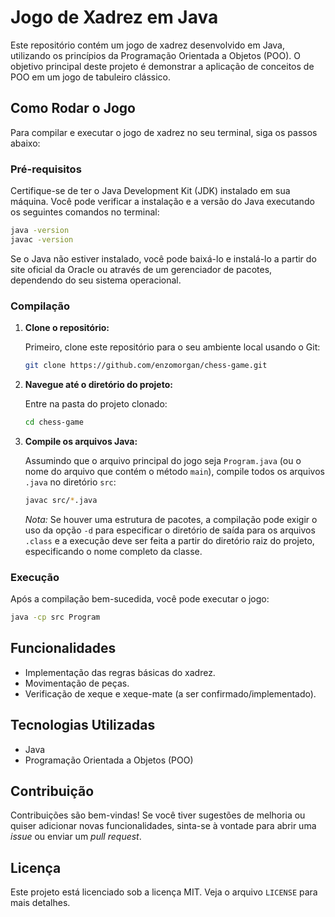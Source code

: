 # Jogo de Xadrez em Java

Este repositório contém um jogo de xadrez desenvolvido em Java, utilizando os princípios da Programação Orientada a Objetos (POO). O objetivo principal deste projeto é demonstrar a aplicação de conceitos de POO em um jogo de tabuleiro clássico.

## Como Rodar o Jogo

Para compilar e executar o jogo de xadrez no seu terminal, siga os passos abaixo:

### Pré-requisitos

Certifique-se de ter o Java Development Kit (JDK) instalado em sua máquina. Você pode verificar a instalação e a versão do Java executando os seguintes comandos no terminal:

```bash
java -version
javac -version
```

Se o Java não estiver instalado, você pode baixá-lo e instalá-lo a partir do site oficial da Oracle ou através de um gerenciador de pacotes, dependendo do seu sistema operacional.

### Compilação

1.  **Clone o repositório:**

    Primeiro, clone este repositório para o seu ambiente local usando o Git:

    ```bash
    git clone https://github.com/enzomorgan/chess-game.git
    ```

2.  **Navegue até o diretório do projeto:**

    Entre na pasta do projeto clonado:

    ```bash
    cd chess-game
    ```

3.  **Compile os arquivos Java:**

    Assumindo que o arquivo principal do jogo seja `Program.java` (ou o nome do arquivo que contém o método `main`), compile todos os arquivos `.java` no diretório `src`:

    ```bash
    javac src/*.java
    ```

    *Nota:* Se houver uma estrutura de pacotes, a compilação pode exigir o uso da opção `-d` para especificar o diretório de saída para os arquivos `.class` e a execução deve ser feita a partir do diretório raiz do projeto, especificando o nome completo da classe.

### Execução

Após a compilação bem-sucedida, você pode executar o jogo:

```bash
java -cp src Program
```

## Funcionalidades

-   Implementação das regras básicas do xadrez.
-   Movimentação de peças.
-   Verificação de xeque e xeque-mate (a ser confirmado/implementado).

## Tecnologias Utilizadas

-   Java
-   Programação Orientada a Objetos (POO)

## Contribuição

Contribuições são bem-vindas! Se você tiver sugestões de melhoria ou quiser adicionar novas funcionalidades, sinta-se à vontade para abrir uma *issue* ou enviar um *pull request*.

## Licença

Este projeto está licenciado sob a licença MIT. Veja o arquivo `LICENSE` para mais detalhes. 

